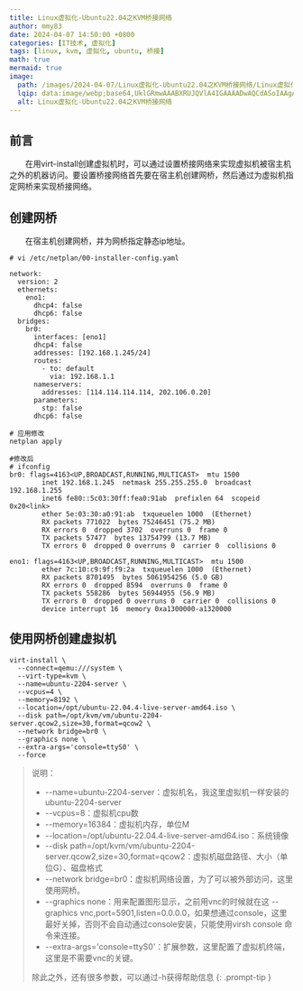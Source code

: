 ```yaml
---
title: Linux虚拟化-Ubuntu22.04之KVM桥接网络
author: mmy83
date: 2024-04-07 14:50:00 +0800
categories: [IT技术, 虚拟化]
tags: [linux, kvm, 虚拟化, ubuntu, 桥接]
math: true
mermaid: true
image:
  path: /images/2024-04-07/Linux虚拟化-Ubuntu22.04之KVM桥接网络/Linux虚拟化-Ubuntu22.04之KVM桥接网络-00.png
  lqip: data:image/webp;base64,UklGRmwAAABXRUJQVlA4IGAAAADwAQCdASoIAAgAAUAmJbACdDBIgZCDPRgA4n3zyoQ1jlXjboz9dBDg01D60cSfMFrisAyF/9f6vbTmYGA63tbPfC/E29klONUeeWGn/4Ys1s3v+Nzj/sp4Zlmg89usQAA=
  alt: Linux虚拟化-Ubuntu22.04之KVM桥接网络
---
```


## 前言

&emsp;&emsp;在用virt-install创建虚拟机时，可以通过设置桥接网络来实现虚拟机被宿主机之外的机器访问。要设置桥接网络首先要在宿主机创建网桥，然后通过为虚拟机指定网桥来实现桥接网络。

## 创建网桥

&emsp;&emsp;在宿主机创建网桥，并为网桥指定静态ip地址。

```shell
# vi /etc/netplan/00-installer-config.yaml

network:
  version: 2
  ethernets:
    eno1:
      dhcp4: false
      dhcp6: false
  bridges:
    br0:
      interfaces: [eno1]
      dhcp4: false
      addresses: [192.168.1.245/24]
      routes:
        - to: default
          via: 192.168.1.1
      nameservers:
        addresses: [114.114.114.114, 202.106.0.20]
      parameters:
        stp: false
      dhcp6: false
```

```shell
# 应用修改
netplan apply
```

```shell
#修改后
# ifconfig
br0: flags=4163<UP,BROADCAST,RUNNING,MULTICAST>  mtu 1500
        inet 192.168.1.245  netmask 255.255.255.0  broadcast 192.168.1.255
        inet6 fe80::5c03:30ff:fea0:91ab  prefixlen 64  scopeid 0x20<link>
        ether 5e:03:30:a0:91:ab  txqueuelen 1000  (Ethernet)
        RX packets 771022  bytes 75246451 (75.2 MB)
        RX errors 0  dropped 3702  overruns 0  frame 0
        TX packets 57477  bytes 13754799 (13.7 MB)
        TX errors 0  dropped 0 overruns 0  carrier 0  collisions 0

eno1: flags=4163<UP,BROADCAST,RUNNING,MULTICAST>  mtu 1500
        ether 7c:10:c9:9f:f9:2a  txqueuelen 1000  (Ethernet)
        RX packets 8701495  bytes 5061954256 (5.0 GB)
        RX errors 0  dropped 8594  overruns 0  frame 0
        TX packets 558286  bytes 56944955 (56.9 MB)
        TX errors 0  dropped 0 overruns 0  carrier 0  collisions 0
        device interrupt 16  memory 0xa1300000-a1320000
```

## 使用网桥创建虚拟机

```shell
virt-install \
  --connect=qemu:///system \
  --virt-type=kvm \
  --name=ubuntu-2204-server \
  --vcpus=4 \
  --memory=8192 \
  --location=/opt/ubuntu-22.04.4-live-server-amd64.iso \
  --disk path=/opt/kvm/vm/ubuntu-2204-server.qcow2,size=30,format=qcow2 \
  --network bridge=br0 \
  --graphics none \
  --extra-args='console=ttyS0' \
  --force
```

> 说明：
>
> * --name=ubuntu-2204-server：虚拟机名，我这里虚拟机一样安装的ubuntu-2204-server
> * --vcpus=8：虚拟机cpu数
> * --memory=16384：虚拟机内存，单位M
> * --location=/opt/ubuntu-22.04.4-live-server-amd64.iso：系统镜像
> * --disk path=/opt/kvm/vm/ubuntu-2204-server.qcow2,size=30,format=qcow2：虚拟机磁盘路径、大小（单位G）、磁盘格式
> * --network bridge=br0：虚拟机网络设置，为了可以被外部访问，这里使用网桥。
> * --graphics none：用来配置图形显示，之前用vnc的时候就在这 --graphics vnc,port=5901,listen=0.0.0.0，如果想通过console，这里最好关掉，否则不会自动通过console安装，只能使用virsh console 命令来连接。
> * --extra-args='console=ttyS0'：扩展参数，这里配置了虚拟机终端，这里是不需要vnc的关键。
>
> 除此之外，还有很多参数，可以通过-h获得帮助信息
{: .prompt-tip }
